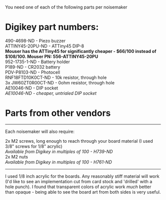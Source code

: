 You need one of each of the following parts per noisemaker

Digikey part numbers:
========
490-4698-ND - Piezo buzzer  
ATTINY45-20PU-ND - ATTiny45 DIP-8  
**Mouser has the ATTiny45 for significantly cheaper - $66/100 instead of $108/100. Mouser PN: 556-ATTINY45-20PU**  
952-1735-1-ND - Battery holder  
P189-ND - CR2032 battery  
PDV-P8103-ND - Photocell  
RNF18FTD10K0CT-ND - 10k resistor, through hole  
3x JW60ZT0R00CT-ND - 0ohm resistor, through hole  
AE10046-ND - DIP socket  
*AE10046-ND - cheaper, untrialed DIP socket*

Parts from other vendors
========


---

Each noisemaker will also require:

2x M2 screws, long enough to reach through your board material (I used 3/8" screws for 1/8" acrylic)  
*Available from Digikey in multiples of 100 - H739-ND*  
2x M2 nuts  
*Available from Digikey in multiples of 100 - H761-ND*  

---

I used 1/8 inch acrylic for the boards. Any reasonably stiff material will work (I'd like to see an implementation cut from card stock and 'drilled' with a hole punch). I found that transparent colors of acrylic
work *much* better than opaque - being able to see the board art from both sides is very useful.
